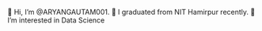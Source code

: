  👋 Hi, I’m @ARYANGAUTAM001.
 💞️ I graduated from NIT Hamirpur recently. 
 👀 I’m interested in Data Science

<!---
ARYANGAUTAM001/ARYANGAUTAM001 is a ✨ special ✨ repository because its `README.md` (this file) appears on your GitHub profile.
You can click the Preview link to take a look at your changes.
--->
